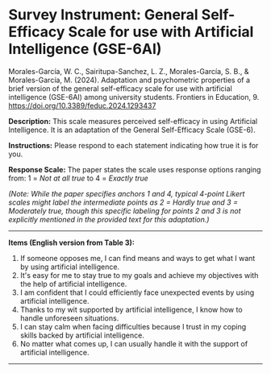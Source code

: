 # Survey Instrument: General Self-Efficacy Scale for use with Artificial Intelligence (GSE-6AI)

Morales-García, W. C., Sairitupa-Sanchez, L. Z., Morales-García, S. B., & Morales-García, M. (2024). Adaptation and psychometric properties of a brief version of the general self-efficacy scale for use with artificial intelligence (GSE-6AI) among university students. Frontiers in Education, 9. https://doi.org/10.3389/feduc.2024.1293437

**Description:** This scale measures perceived self-efficacy in using Artificial Intelligence. It is an adaptation of the General Self-Efficacy Scale (GSE-6).

**Instructions:** Please respond to each statement indicating how true it is for you.

**Response Scale:**
The paper states the scale uses response options ranging from:
1 = *Not at all true*
to
4 = *Exactly true*

*(Note: While the paper specifies anchors 1 and 4, typical 4-point Likert scales might label the intermediate points as 2 = Hardly true and 3 = Moderately true, though this specific labeling for points 2 and 3 is not explicitly mentioned in the provided text for this adaptation.)*

---

**Items (English version from Table 3):**

1.  If someone opposes me, I can find means and ways to get what I want by using artificial intelligence.
2.  It's easy for me to stay true to my goals and achieve my objectives with the help of artificial intelligence.
3.  I am confident that I could efficiently face unexpected events by using artificial intelligence.
4.  Thanks to my wit supported by artificial intelligence, I know how to handle unforeseen situations.
5.  I can stay calm when facing difficulties because I trust in my coping skills backed by artificial intelligence.
6.  No matter what comes up, I can usually handle it with the support of artificial intelligence.

---

